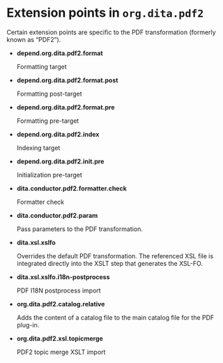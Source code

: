 # Extension points in `org.dita.pdf2`

Certain extension points are specific to the PDF transformation \(formerly known as “PDF2”\). 

-   **__depend.org.dita.pdf2.format__**

    Formatting target

-   **__depend.org.dita.pdf2.format.post__**

    Formatting post-target

-   **__depend.org.dita.pdf2.format.pre__**

    Formatting pre-target

-   **__depend.org.dita.pdf2.index__**

    Indexing target

-   **__depend.org.dita.pdf2.init.pre__**

    Initialization pre-target

-   **__dita.conductor.pdf2.formatter.check__**

    Formatter check

-   **__dita.conductor.pdf2.param__**

    Pass parameters to the PDF transformation.

-   **__dita.xsl.xslfo__**

    Overrides the default PDF transformation. The referenced XSL file is integrated directly into the XSLT step that generates the XSL-FO.

-   **__dita.xsl.xslfo.i18n-postprocess__**

    PDF I18N postprocess import

-   **__org.dita.pdf2.catalog.relative__**

    Adds the content of a catalog file to the main catalog file for the PDF plug-in.

-   **__org.dita.pdf2.xsl.topicmerge__**

    PDF2 topic merge XSLT import


